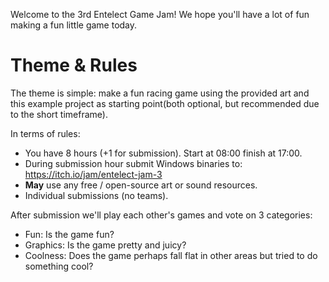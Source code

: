Welcome to the 3rd Entelect Game Jam! We hope you'll have a lot of fun making a fun little game today.

# Theme & Rules

The theme is simple: make a fun racing game using the provided art and this example project as starting point(both optional, but recommended due to the short timeframe).

In terms of rules:
 * You have 8 hours (+1 for submission). Start at 08:00 finish at 17:00.
 * During submission hour submit Windows binaries to: https://itch.io/jam/entelect-jam-3
 * __May__ use any free / open-source art or sound resources.
 * Individual submissions (no teams).
 
After submission we'll play each other's games and vote on 3 categories:
 * Fun: Is the game fun?
 * Graphics: Is the game pretty and juicy?
 * Coolness: Does the game perhaps fall flat in other areas but tried to do something cool?